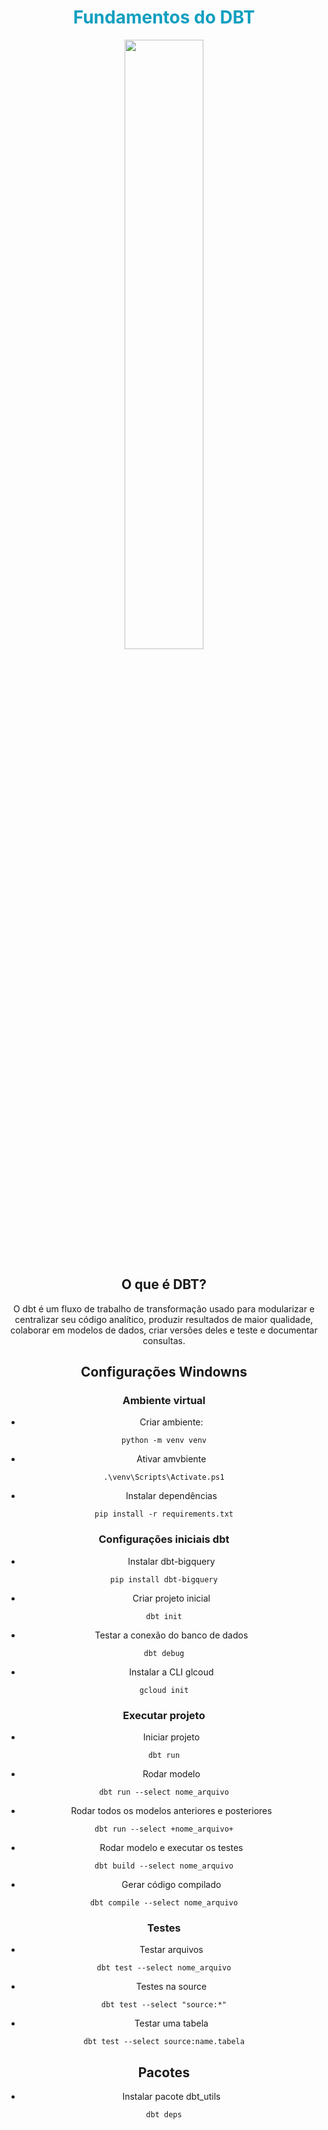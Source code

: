 # <h1 align="center"><font color = #119fbf>Fundamentos do DBT</font></h1>

<div align="center"><img src='https://seeklogo.com/images/D/dbt-logo-E4B0ED72A2-seeklogo.com.png' style='width: 50%;'></div-->

## O que é DBT?
O dbt é um fluxo de trabalho de transformação usado para modularizar e centralizar seu código analítico, produzir resultados de maior qualidade, colaborar em modelos de dados, criar versões deles e teste e documentar consultas.

## Configurações Windowns

### Ambiente virtual
- Criar ambiente: 
```shell
python -m venv venv
```

- Ativar amvbiente 
```shell
.\venv\Scripts\Activate.ps1
```

- Instalar dependências
```shel
pip install -r requirements.txt
```

### Configurações iniciais dbt

- Instalar dbt-bigquery
```shell
pip install dbt-bigquery
```

- Criar projeto inicial
```shell
dbt init
```

- Testar a conexão do banco de dados
```shell
dbt debug
```

- Instalar a CLI glcoud
```shell
gcloud init
```

### Executar projeto

- Iniciar projeto
```shell
dbt run
```

- Rodar modelo
```shell
dbt run --select nome_arquivo
```

- Rodar todos os modelos anteriores e posteriores
```shell
dbt run --select +nome_arquivo+
```

- Rodar modelo e executar os testes
```shell
dbt build --select nome_arquivo
```

- Gerar código compilado
```shell
dbt compile --select nome_arquivo
```

### Testes
- Testar arquivos
```shell
dbt test --select nome_arquivo
```

- Testes na source
```shell
dbt test --select "source:*"
```

- Testar uma tabela
```shell
dbt test --select source:name.tabela
```

## Pacotes

- Instalar pacote dbt_utils
```shell
dbt deps
```
